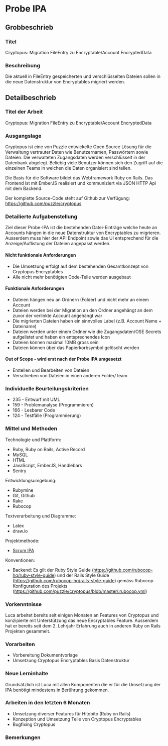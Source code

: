 # Probe IPA

## Grobbeschrieb

### Titel

Cryptopus: Migration FileEntry zu Encryptable/Account EncryptedData

### Beschreibung

Die aktuell in FileEntry gespeicherten und verschlüsselten Dateien sollen in die neue Datenstruktur von Encryptables migriert werden.

## Detailbeschrieb

### Titel der Arbeit

Cryptopus: Migration FileEntry zu Encryptable/Account EncryptedData

### Ausgangslage

Cryptopus ist eine von Puzzle entwickelte Open Source Lösung für die Verwaltung vertrauter Daten wie Benutzernamen, Passwörtern sowie Dateien. Die verwalteten Zugangsdaten werden verschlüsselt in der Datenbank abgelegt. Beliebig viele Benutzer können sich den Zugriff auf die einzelnen Teams in welchen die Daten organisiert sind teilen.

Die Basis für die Software bildet das Webframework Ruby on Rails. Das Frontend ist mit EmberJS realisiert und kommuniziert via JSON HTTP Api mit dem Backend. 

Der komplette Source-Code steht auf Github zur Verfügung: https://github.com/puzzle/cryptopus

### Detailierte Aufgabenstellung

Ziel dieser Probe-IPA ist die bestehenden Datei-Einträge welche heute an Accounts hängen in die neue Datenstruktur von Encryptables zu migrieren. Ausserdem muss hier der API Endpoint sowie das UI entsprechend für die Anzeige/Auflistung der Dateien angepasst werden.

#### Nicht funktionale Anforderungen

* Die Umsetzung erfolgt auf dem bestehenden Gesamtkonzept von Cryptopus Encryptables
* Alle nicht mehr benötigten Code-Teile werden ausgebaut

#### Funktionale Anforderungen

* Dateien hängen neu an Ordnern (Folder) und nicht mehr an einem Account
* Dateien werden bei der Migration an den Ordner angehängt an dem zuvor der verlinkte Account angehängt war
* Die migrierten Dateien haben ein sinnvolles Label (z.B. Account Name + Dateiname)
* Dateien werden unter einem Ordner wie die Zugangsdaten/OSE Secrets aufgelistet und haben ein entsprechendes Icon
* Dateien können maximal 10MB gross sein
* Dateien können über das Papierkorbsymbol gelöscht werden

#### Out of Scope - wird erst nach der Probe IPA umgesetzt

* Erstellen und Bearbeiten von Dateien
* Verschieben von Dateien in einen anderen Folder/Team

### Individuelle Beurteilungskriterien

* 235 - Entwurf mit UML
* 159 - Problemanalyse (Programmieren)
* 166 - Lesbarer Code
* 124 - Testfälle (Programmierung)

### Mittel und Methoden

Technologie und Plattform:

* Ruby, Ruby on Rails, Active Record
* MySQL
* HTML
* JavaScript, EmberJS, Handlebars
* Sentry

Entwicklungsumgebung:

* Rubymine
* Git, Github
* Rake
* Rubocop

Textverarbeitung und Diagramme:

* Latex
* draw.io

Projektmethode:

* [Scrum IPA](https://github.com/puzzle-bbt/docs/blob/master/ipa/scrum-ipa.md)

Konventionen:

* Backend: Es gilt der Ruby Style Guide (https://github.com/rubocop-hq/ruby-style-guide) und der Rails Style Guide (https://github.com/rubocop-hq/rails-style-guide) gemäss Rubocop Konfiguration des Projekts (https://github.com/puzzle/cryptopus/blob/master/.rubocop.yml)

### Vorkenntnisse

Luca arbeitet bereits seit einigen Monaten an Features von Cryptopus und konzipierte mit Unterstützung das neue Encryptables Feature. Ausserdem hat er bereits seit dem 2. Lehrjahr Erfahrung auch in anderen Ruby on Rails Projekten gesammelt. 

### Vorarbeiten

* Vorbereitung Dokumentvorlage
* Umsetzung Cryptopus Encryptables Basis Datenstruktur

### Neue Lerninhalte

Grundsätzlich ist Luca mit allen Komponenten die er für die Umsetzung der IPA benötigt mindestens in Berührung gekommen.

### Arbeiten in den letzten 6 Monaten

* Umsetzung diverser Features für Hitobito (Ruby on Rails)
* Konzeption und Umsetzung Teile von Cryptopus Encryptables
* Bugfixing Cryptopus

### Bemerkungen

